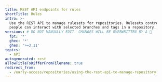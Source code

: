 ```yaml
---
title: REST API endpoints for rules
shortTitle: Rules
intro: >-
  Use the REST API to manage rulesets for repositories. Rulesets control how
  people can interact with selected branches and tags in a repository.
versions: # DO NOT MANUALLY EDIT. CHANGES WILL BE OVERWRITTEN BY A 🤖
  fpt: '*'
  ghec: '*'
  ghes: '>=3.11'
topics:
  - API
autogenerated: rest
allowTitleToDifferFromFilename: true
redirect_from:
  - /early-access/repositories/using-the-rest-api-to-manage-repository-rulesets
---
```


<!-- Content after this section is automatically generated -->
